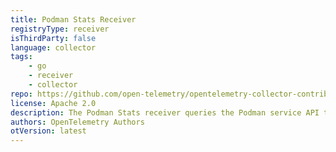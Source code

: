 ```yaml
---
title: Podman Stats Receiver
registryType: receiver
isThirdParty: false
language: collector
tags:
    - go
    - receiver
    - collector
repo: https://github.com/open-telemetry/opentelemetry-collector-contrib/tree/main/receiver/podmanreceiver
license: Apache 2.0
description: The Podman Stats receiver queries the Podman service API to fetch stats for all running containers 
authors: OpenTelemetry Authors
otVersion: latest
---
```

